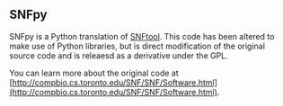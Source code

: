 ## SNFpy

SNFpy is a Python translation of [SNFtool](https://github.com/maxconway/SNFtool). This code has been altered to make use of Python libraries, but is direct modification of the original source code and is releaesd as a derivative under the GPL.

You can learn more about the original code at  [http://compbio.cs.toronto.edu/SNF/SNF/Software.html](http://compbio.cs.toronto.edu/SNF/SNF/Software.html).
